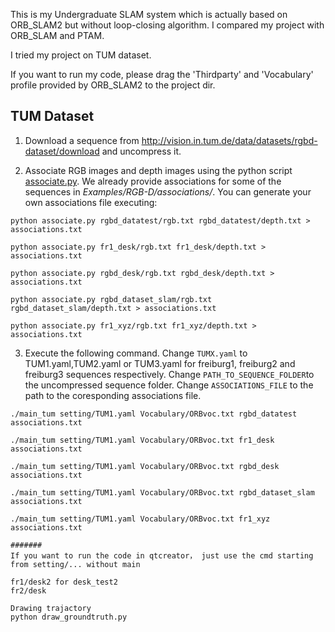 This is my Undergraduate SLAM system which is actually based on ORB_SLAM2 but without loop-closing algorithm.  I compared my project with ORB_SLAM and PTAM.

I tried my project on TUM dataset.

If you want to run my code, please drag the 'Thirdparty' and 'Vocabulary' profile provided by ORB_SLAM2 to the project dir.

## TUM Dataset

1. Download a sequence from http://vision.in.tum.de/data/datasets/rgbd-dataset/download and uncompress it.

2. Associate RGB images and depth images using the python script [associate.py](http://vision.in.tum.de/data/datasets/rgbd-dataset/tools). We already provide associations for some of the sequences in *Examples/RGB-D/associations/*. You can generate your own associations file executing:

  ```
  python associate.py rgbd_datatest/rgb.txt rgbd_datatest/depth.txt > associations.txt

  python associate.py fr1_desk/rgb.txt fr1_desk/depth.txt > associations.txt

  python associate.py rgbd_desk/rgb.txt rgbd_desk/depth.txt > associations.txt

  python associate.py rgbd_dataset_slam/rgb.txt rgbd_dataset_slam/depth.txt > associations.txt

  python associate.py fr1_xyz/rgb.txt fr1_xyz/depth.txt > associations.txt

  ```

3. Execute the following command. Change `TUMX.yaml` to TUM1.yaml,TUM2.yaml or TUM3.yaml for freiburg1, freiburg2 and freiburg3 sequences respectively. Change `PATH_TO_SEQUENCE_FOLDER`to the uncompressed sequence folder. Change `ASSOCIATIONS_FILE` to the path to the coresponding associations file.

  ```
  ./main_tum setting/TUM1.yaml Vocabulary/ORBvoc.txt rgbd_datatest associations.txt

  ./main_tum setting/TUM1.yaml Vocabulary/ORBvoc.txt fr1_desk associations.txt

  ./main_tum setting/TUM1.yaml Vocabulary/ORBvoc.txt rgbd_desk associations.txt

  ./main_tum setting/TUM1.yaml Vocabulary/ORBvoc.txt rgbd_dataset_slam associations.txt

  ./main_tum setting/TUM1.yaml Vocabulary/ORBvoc.txt fr1_xyz associations.txt

#######
If you want to run the code in qtcreator， just use the cmd starting from setting/... without main

fr1/desk2 for desk_test2
fr2/desk

Drawing trajactory
python draw_groundtruth.py

